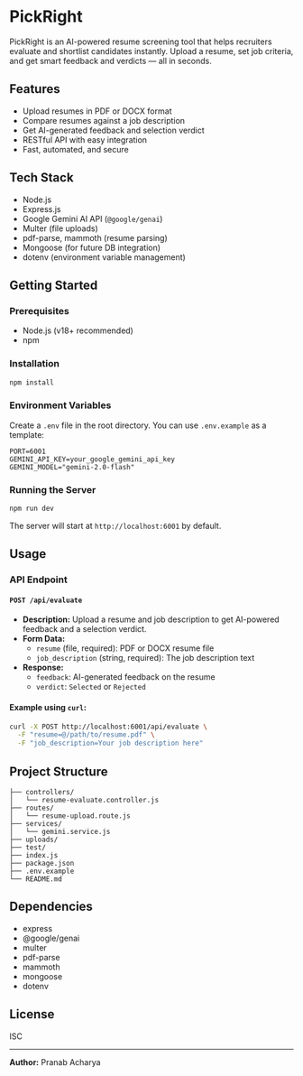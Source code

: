 # PickRight

PickRight is an AI-powered resume screening tool that helps recruiters evaluate and shortlist candidates instantly. Upload a resume, set job criteria, and get smart feedback and verdicts — all in seconds.

## Features
- Upload resumes in PDF or DOCX format
- Compare resumes against a job description
- Get AI-generated feedback and selection verdict
- RESTful API with easy integration
- Fast, automated, and secure

## Tech Stack
- Node.js
- Express.js
- Google Gemini AI API (`@google/genai`)
- Multer (file uploads)
- pdf-parse, mammoth (resume parsing)
- Mongoose (for future DB integration)
- dotenv (environment variable management)

## Getting Started

### Prerequisites
- Node.js (v18+ recommended)
- npm

### Installation
```bash
npm install
```

### Environment Variables
Create a `.env` file in the root directory. You can use `.env.example` as a template:

```
PORT=6001
GEMINI_API_KEY=your_google_gemini_api_key
GEMINI_MODEL="gemini-2.0-flash"
```

### Running the Server
```bash
npm run dev
```
The server will start at `http://localhost:6001` by default.

## Usage

### API Endpoint
#### `POST /api/evaluate`
- **Description:** Upload a resume and job description to get AI-powered feedback and a selection verdict.
- **Form Data:**
  - `resume` (file, required): PDF or DOCX resume file
  - `job_description` (string, required): The job description text
- **Response:**
  - `feedback`: AI-generated feedback on the resume
  - `verdict`: `Selected` or `Rejected`

#### Example using `curl`:
```bash
curl -X POST http://localhost:6001/api/evaluate \
  -F "resume=@/path/to/resume.pdf" \
  -F "job_description=Your job description here"
```

## Project Structure
```
├── controllers/
│   └── resume-evaluate.controller.js
├── routes/
│   └── resume-upload.route.js
├── services/
│   └── gemini.service.js
├── uploads/
├── test/
├── index.js
├── package.json
├── .env.example
└── README.md
```

## Dependencies
- express
- @google/genai
- multer
- pdf-parse
- mammoth
- mongoose
- dotenv

## License
ISC

---

**Author:** Pranab Acharya
